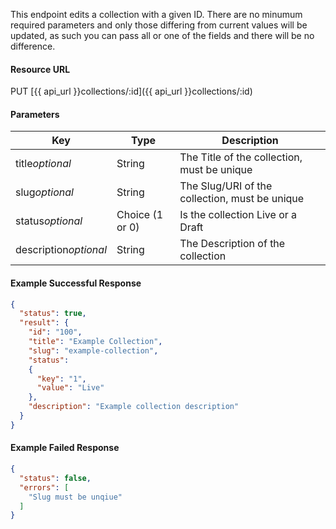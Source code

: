 <!--
@title Update existing collection
@author Moltin Ltd
@description Updates a collection with the given ID

@sidebar 1
@family Collection
@rate No
@auth Yes
@format JSON
@http PUT
@version beta
-->
This endpoint edits a collection with a given ID. There are no minumum required parameters and only those differing from current values will be updated, as such you can pass all or one of the fields and there will be no difference.


#### Resource URL
PUT [{{ api_url }}collections/:id]({{ api_url }}collections/:id)


#### Parameters
Key | Type | Description
--- | ---- | -----------
title*optional* | String | The Title of the collection, must be unique
slug*optional* | String | The Slug/URI of the collection, must be unique
status*optional* | Choice (1 or 0) | Is the collection Live or a Draft
description*optional* | String | The Description of the collection

<!--code-->
#### Example Successful Response
``` json
{
  "status": true,
  "result": {
    "id": "100",
    "title": "Example Collection",
    "slug": "example-collection",
    "status":
    {
      "key": "1",
      "value": "Live"
    },
    "description": "Example collection description"
  }
}
```


#### Example Failed Response
``` json
{
  "status": false,
  "errors": [
    "Slug must be unqiue"
  ]
}
```
<!--/code-->